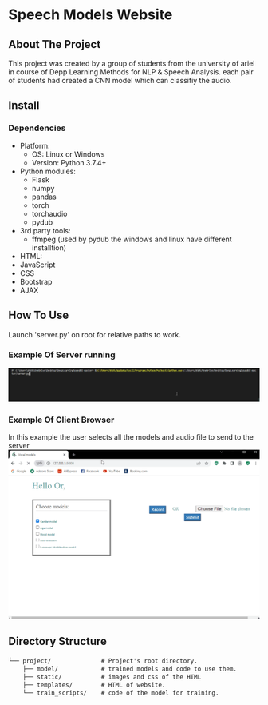 # Speech Models Website

## About The Project
This project was created by a group of students from the university of ariel in course of Depp Learning Methods for NLP & Speech Analysis.
each pair of students had created a CNN model which can classifiy the audio.

## Install
### Dependencies
- Platform:
  - OS: Linux or Windows
  - Version: Python 3.7.4+
- Python modules:
  - Flask
  - numpy
  - pandas
  - torch
  - torchaudio
  - pydub
- 3rd party tools:
  - ffmpeg (used by pydub the windows and linux have different installtion)
- HTML:
 - JavaScript
 - CSS
 - Bootstrap
 - AJAX

## How To Use
Launch 'server.py' on root for relative paths to work.

### Example Of Server running
![](start_server.gif)

### Example Of Client Browser
In this example the user selects all the models and audio file to send to the server
![](browser.gif)
## Directory Structure
```
└── project/              # Project's root directory.
    ├── model/            # trained models and code to use them.
    ├── static/           # images and css of the HTML
    ├── templates/        # HTML of website.
    └── train_scripts/    # code of the model for training.
```

